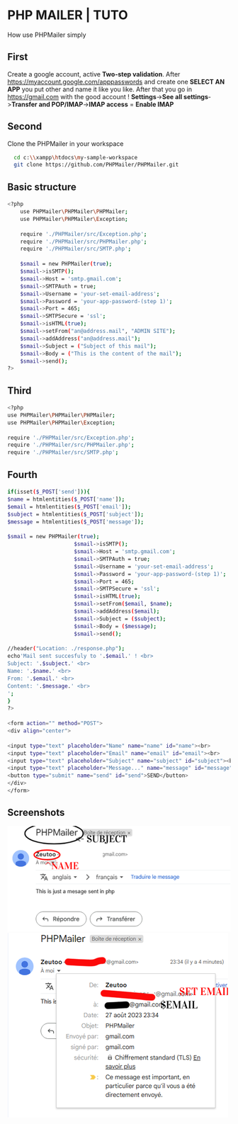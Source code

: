 
# PHP MAILER | TUTO

How use PHPMailer simply


## First

Create a google account, active **Two-step validation**.
After https://myaccount.google.com/apppasswords and create one **SELECT AN APP** you put other and name it like you like. After that you go in https://gmail.com with the good account ! **Settings**->**See all settings**->**Transfer and POP/IMAP**->**IMAP access** = **Enable IMAP**


## Second

Clone the PHPMailer in your workspace 

```bash
  cd c:\\xampp\htdocs\my-sample-workspace
  git clone https://github.com/PHPMailer/PHPMailer.git
```

## Basic structure
```bash
<?php
    use PHPMailer\PHPMailer\PHPMailer;
    use PHPMailer\PHPMailer\Exception;

    require './PHPMailer/src/Exception.php';
    require './PHPMailer/src/PHPMailer.php';
    require './PHPMailer/src/SMTP.php';

    $smail = new PHPMailer(true);
    $smail->isSMTP();
    $smail->Host = 'smtp.gmail.com';
    $smail->SMTPAuth = true;
    $smail->Username = 'your-set-email-address';
    $smail->Password = 'your-app-password-(step 1)';
    $smail->Port = 465;
    $smail->SMTPSecure = 'ssl';
    $smail->isHTML(true);
    $smail->setFrom("an@address.mail", "ADMIN SITE");
    $smail->addAddress("an@address.mail");
    $smail->Subject = ("Subject of this mail");
    $smail->Body = ("This is the content of the mail");
    $smail->send();
?>
```


## Third
```bash
<?php
use PHPMailer\PHPMailer\PHPMailer;
use PHPMailer\PHPMailer\Exception;

require './PHPMailer/src/Exception.php';
require './PHPMailer/src/PHPMailer.php';
require './PHPMailer/src/SMTP.php';
```

## Fourth
```bash
if(isset($_POST['send'])){
$name = htmlentities($_POST['name']);
$email = htmlentities($_POST['email']);
$subject = htmlentities($_POST['subject']);
$message = htmlentities($_POST['message']);

$smail = new PHPMailer(true);
                     $smail->isSMTP();
                     $smail->Host = 'smtp.gmail.com';
                     $smail->SMTPAuth = true;
                     $smail->Username = 'your-set-email-address';
                     $smail->Password = 'your-app-password-(step 1)';
                     $smail->Port = 465;
                     $smail->SMTPSecure = 'ssl';
                     $smail->isHTML(true);
                     $smail->setFrom($email, $name);
                     $smail->addAddress($email);
                     $smail->Subject = ($subject);
                     $smail->Body = ($message);
                     $smail->send();

//header("Location: ./response.php");
echo'Mail sent succesfuly to '.$email.' ! <br>
Subject: '.$subject.' <br>
Name: '.$name.' <br>
From: '.$email.' <br>
Content: '.$message.' <br>
';
}
?>

<form action="" method="POST">
<div align="center">

<input type="text" placeholder="Name" name="name" id="name"><br>
<input type="text" placeholder="Email" name="email" id="email"><br>
<input type="text" placeholder="Subject" name="subject" id="subject"><br> 
<input type="text" placeholder="Message..." name="message" id="message"><br> 
<button type="submit" name="send" id="send">SEND</button>
</div>
</form>
```


## Screenshots

![Result 1](https://github.com/Zeutoo/PHPMailer-Tuto/blob/main/rm/Sent1.PNG?raw=true)
![Result 2](https://github.com/Zeutoo/PHPMailer-Tuto/blob/main/rm/Sent2.PNG?raw=true)

